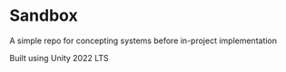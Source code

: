 # Sandbox
A simple repo for concepting systems before in-project implementation

Built using Unity 2022 LTS
